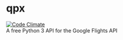 # qpx
[![Code Climate](https://codeclimate.com/github/codeclimate/codeclimate/badges/gpa.svg)](https://codeclimate.com/github/codeclimate/codeclimate)  
A free Python 3 API for the Google Flights API

